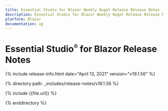 ```yaml
---
title: Essential Studio for Blazor Weekly Nuget Release Release Notes  
description: Essential Studio for Blazor Weekly Nuget Release Release Notes  
platform: Blazor
documentation: ug
---
```


# Essential Studio<sup style="font-size:70%">&reg;</sup> for Blazor  Release Notes  

{% include release-info.html date="April 13, 2021"  version="v19.1.56" %} 

{% directory path: _includes/release-notes/v19.1.56 %}

{% include {{file.url}} %}

{% enddirectory %}


